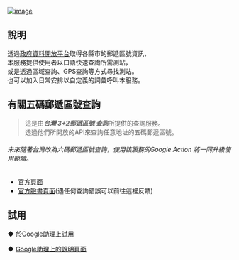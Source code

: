  [![image](https://lh3.googleusercontent.com/I_NnCp30icOJul74LqvuhrXakeM0xhFWBKp0nRQ8dGMoqAqg4BSmwG4UyRvZYpTuluSfXS-CERDu=s81)](https://assistant.google.com/services/a/uid/000000ccf8e1037c)
  
說明
-------
  透過[政府資料開放平台](https://data.gov.tw/)取得各縣市的郵遞區號資訊，  
  本服務提供使用者以口語快速查詢所需測站，  
  或是透過區域查詢、GPS查詢等方式尋找測站。  
  也可以加入日常安排以自定義的詞彙呼叫本服務。  
  
有關五碼郵遞區號查詢
-------  
  >這是由***台灣 3+2郵遞區號 查詢***所提供的查詢服務。  
  >透過他們所開放的API來查詢任意地址的五碼郵遞區號。  
  ###### 未來隨著台灣改為六碼郵遞區號查詢，使用該服務的Google Action 將一同升級使用範疇。
  * [官方頁面](http://zip5.5432.tw/)
  * [官方臉書頁面](https://www.facebook.com/twzip5/)(遇任何查詢錯誤可以前往這裡反饋)    
 
試用
------- 
◆ [於Google助理上試用](https://assistant.google.com/services/invoke/uid/000000ccf8e1037c)
  
◆ [Google助理上的說明頁面](https://assistant.google.com/services/a/uid/000000ccf8e1037c)

